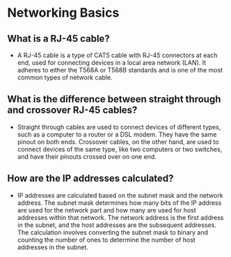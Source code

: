 # Networking Basics

## What is a RJ-45 cable?

- A RJ-45 cable is a type of CAT5 cable with RJ-45 connectors at each end, used for connecting devices in a local area network (LAN). It adheres to either the T568A or T568B standards and is one of the most common types of network cable.

## What is the difference between straight through and crossover RJ-45 cables?

- Straight through cables are used to connect devices of different types, such as a computer to a router or a DSL modem. They have the same pinout on both ends. Crossover cables, on the other hand, are used to connect devices of the same type, like two computers or two switches, and have their pinouts crossed over on one end.

## How are the IP addresses calculated?

- IP addresses are calculated based on the subnet mask and the network address. The subnet mask determines how many bits of the IP address are used for the network part and how many are used for host addresses within that network. The network address is the first address in the subnet, and the host addresses are the subsequent addresses. The calculation involves converting the subnet mask to binary and counting the number of ones to determine the number of host addresses in the subnet.
